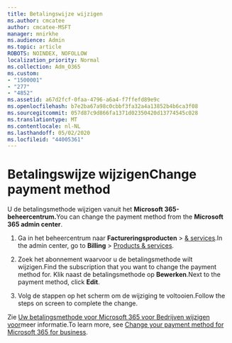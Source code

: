 ```yaml
---
title: Betalingswijze wijzigen
ms.author: cmcatee
author: cmcatee-MSFT
manager: mnirkhe
ms.audience: Admin
ms.topic: article
ROBOTS: NOINDEX, NOFOLLOW
localization_priority: Normal
ms.collection: Adm_O365
ms.custom:
- "1500001"
- "277"
- "4852"
ms.assetid: a67d2fcf-0faa-4796-a6a4-f7ffefd89e9c
ms.openlocfilehash: b7e2ba67a98c0cbbf3fa32a4a13852b4b6ca3f08
ms.sourcegitcommit: 057d87c9d866fa1371d02350420d13774545c028
ms.translationtype: MT
ms.contentlocale: nl-NL
ms.lasthandoff: 05/02/2020
ms.locfileid: "44005361"
---
```

# <a name="change-payment-method"></a><span data-ttu-id="f8a33-102">Betalingswijze wijzigen</span><span class="sxs-lookup"><span data-stu-id="f8a33-102">Change payment method</span></span>

<span data-ttu-id="f8a33-103">U de betalingsmethode wijzigen vanuit het **Microsoft 365-beheercentrum.**</span><span class="sxs-lookup"><span data-stu-id="f8a33-103">You can change the payment method from the **Microsoft 365 admin center**.</span></span>
  
1. <span data-ttu-id="f8a33-104">Ga in het beheercentrum naar **Factureringsproducten** \> [& services](https://go.microsoft.com/fwlink/p/?linkid=842054).</span><span class="sxs-lookup"><span data-stu-id="f8a33-104">In the admin center, go to **Billing** \> [Products & services](https://go.microsoft.com/fwlink/p/?linkid=842054).</span></span>

2. <span data-ttu-id="f8a33-105">Zoek het abonnement waarvoor u de betalingsmethode wilt wijzigen.</span><span class="sxs-lookup"><span data-stu-id="f8a33-105">Find the subscription that you want to change the payment method for.</span></span> <span data-ttu-id="f8a33-106">Klik naast de betalingsmethode op **Bewerken**.</span><span class="sxs-lookup"><span data-stu-id="f8a33-106">Next to the payment method, click **Edit**.</span></span>

3. <span data-ttu-id="f8a33-107">Volg de stappen op het scherm om de wijziging te voltooien.</span><span class="sxs-lookup"><span data-stu-id="f8a33-107">Follow the steps on screen to complete the change.</span></span>

<span data-ttu-id="f8a33-108">Zie [Uw betalingsmethode voor Microsoft 365 voor Bedrijven wijzigen voor](https://docs.microsoft.com/office365/admin/subscriptions-and-billing/change-payment-method)meer informatie.</span><span class="sxs-lookup"><span data-stu-id="f8a33-108">To learn more, see [Change your payment method for Microsoft 365 for business](https://docs.microsoft.com/office365/admin/subscriptions-and-billing/change-payment-method).</span></span>
